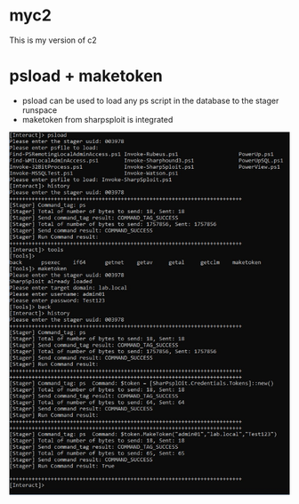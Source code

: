 # myc2
This is my version of c2 


# psload + maketoken
* psload can be used to load any ps script in the database to the stager runspace
* maketoken from sharpsploit is integrated

![alt text](img\psexec.png)